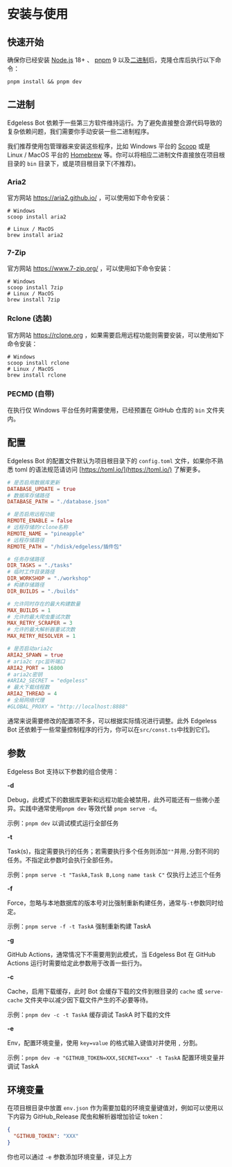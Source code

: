 # 安装与使用

## 快速开始

确保你已经安装 [Node.js](https://nodejs.org/) 18+ 、 [pnpm](https://pnpm.io/) 9 以及[二进制](#二进制)后，克隆仓库后执行以下命令：

```shell
pnpm install && pnpm dev
```

## 二进制

Edgeless Bot 依赖于一些第三方软件维持运行。为了避免直接整合源代码导致的复杂依赖问题，我们需要你手动安装一些二进制程序。

我们推荐使用包管理器来安装这些程序，比如 Windows 平台的 [Scoop](https://scoop.sh) 或是 Linux / MacOS 平台的 [Homebrew](https://brew.sh/)
等。你可以将相应二进制文件直接放在项目根目录的 `bin` 目录下，或是项目根目录下(不推荐)。

### Aria2

官方网站 https://aria2.github.io/ ，可以使用如下命令安装：

```shell
# Windows
scoop install aria2

# Linux / MacOS
brew install aria2
```

### 7-Zip

官方网站 https://www.7-zip.org/ ，可以使用如下命令安装：

```shell
# Windows
scoop install 7zip
# Linux / MacOS
brew install 7zip
```

### Rclone (选装)

官方网站 https://rclone.org ，如果需要启用远程功能则需要安装，可以使用如下命令安装：

```shell
# Windows
scoop install rclone
# Linux / MacOS
brew install rclone
```

### PECMD (自带)

在执行仅 Windows 平台任务时需要使用，已经预置在 GitHub 仓库的 `bin` 文件夹内。

## 配置

Edgeless Bot 的配置文件默认为项目根目录下的 `config.toml` 文件，如果你不熟悉 toml 的语法规范请访问 [https://toml.io/](https://toml.io/) 了解更多。

```toml
# 是否启用数据库更新
DATABASE_UPDATE = true
# 数据库存储路径
DATABASE_PATH = "./database.json"

# 是否启用远程功能
REMOTE_ENABLE = false
# 远程存储的rclone名称
REMOTE_NAME = "pineapple"
# 远程存储路径
REMOTE_PATH = "/hdisk/edgeless/插件包"

# 任务存储路径
DIR_TASKS = "./tasks"
# 临时工作目录路径
DIR_WORKSHOP = "./workshop"
# 构建存储路径
DIR_BUILDS = "./builds"

# 允许同时存在的最大构建数量
MAX_BUILDS = 1
# 允许的最大爬虫重试次数
MAX_RETRY_SCRAPER = 3
# 允许的最大解析器重试次数
MAX_RETRY_RESOLVER = 1

# 是否启动aria2c
ARIA2_SPAWN = true
# aria2c rpc监听端口
ARIA2_PORT = 16800
# aria2c密钥
#ARIA2_SECRET = "edgeless"
# 最大下载线程数
ARIA2_THREAD = 4
# 全局网络代理
#GLOBAL_PROXY = "http://localhost:8888"

```

通常来说需要修改的配置项不多，可以根据实际情况进行调整。此外 Edgeless Bot 还依赖于一些常量控制程序的行为，你可以在`src/const.ts`中找到它们。

## 参数

Edgeless Bot 支持以下参数的组合使用：

**-d**

Debug，此模式下的数据库更新和远程功能会被禁用，此外可能还有一些微小差异。实践中通常使用`pnpm dev` 等效代替 `pnpm serve -d`。

示例：`pnpm dev` 以调试模式运行全部任务

**-t**

Task(s)，指定需要执行的任务；若需要执行多个任务则添加`""`并用`,`分割不同的任务。不指定此参数时会执行全部任务。

示例：`pnpm serve -t "TaskA,Task B,Long name task C"` 仅执行上述三个任务

**-f**

Force，忽略与本地数据库的版本号对比强制重新构建任务，通常与`-t`参数同时给定。

示例：`pnpm serve -f -t TaskA` 强制重新构建 TaskA

**-g**

GitHub Actions，通常情况下不需要用到此模式，当 Edgeless Bot 在 GitHub Actions 运行时需要给定此参数用于改善一些行为。

**-c**

Cache，启用下载缓存，此时 Bot 会缓存下载的文件到根目录的 `cache` 或 `serve-cache` 文件夹中以减少因下载文件产生的不必要等待。

示例：`pnpm dev -c -t TaskA` 缓存调试 TaskA 时下载的文件

**-e**

Env，配置环境变量，使用 `key=value` 的格式输入键值对并使用 `,` 分割。

示例：`pnpm dev -e "GITHUB_TOKEN=XXX,SECRET=xxx" -t TaskA` 配置环境变量并调试 TaskA

## 环境变量

在项目根目录中放置 `env.json` 作为需要加载的环境变量键值对，例如可以使用以下内容为 GitHub_Release 爬虫和解析器增加验证 token：

```json
{
  "GITHUB_TOKEN": "XXX"
}
```

你也可以通过 `-e` 参数添加环境变量，详见上方
